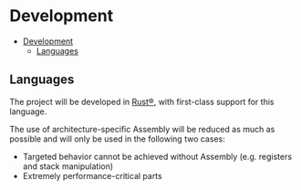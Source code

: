 # Development

- [Development](#development)
  - [Languages](#languages)

## Languages

The project will be developed in [Rust&reg;](https://www.rust-lang.org/),
with first-class support for this language.

The use of architecture-specific Assembly will be reduced
as much as possible and will only be used in the following two cases:

- Targeted behavior cannot be achieved without
  Assembly (e.g. registers and stack manipulation)
- Extremely performance-critical parts